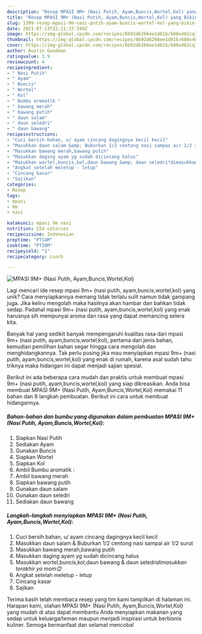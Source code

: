 ```yaml
---
description: "Resep MPASI 9M+ (Nasi Putih, Ayam,Buncis,Wortel,Kol) yang Bikin Ngiler"
title: "Resep MPASI 9M+ (Nasi Putih, Ayam,Buncis,Wortel,Kol) yang Bikin Ngiler"
slug: 1309-resep-mpasi-9m-nasi-putih-ayam-buncis-wortel-kol-yang-bikin-ngiler
date: 2021-07-13T22:11:37.549Z
image: https://img-global.cpcdn.com/recipes/6b92d6266ee1d81b/680x482cq70/mpasi-9m-nasi-putih-ayambunciswortelkol-foto-resep-utama.jpg
thumbnail: https://img-global.cpcdn.com/recipes/6b92d6266ee1d81b/680x482cq70/mpasi-9m-nasi-putih-ayambunciswortelkol-foto-resep-utama.jpg
cover: https://img-global.cpcdn.com/recipes/6b92d6266ee1d81b/680x482cq70/mpasi-9m-nasi-putih-ayambunciswortelkol-foto-resep-utama.jpg
author: Austin Goodman
ratingvalue: 3.9
reviewcount: 4
recipeingredient:
- " Nasi Putih"
- " Ayam"
- " Buncis"
- " Wortel"
- " Kol"
- " Bumbu aromatik "
- " bawang merah"
- " bawang putih"
- " daun salam"
- " daun seledri"
- " daun bawang"
recipeinstructions:
- "Cuci bersih bahan, u/ ayam cincang dagingnya kecil kecil"
- "Masukkan daun salam &amp; Buburkan 1/2 centong nasi sampai air 1/2 surut"
- "Masukkan bawang merah,bawang putih"
- "Masukkan daging ayam yg sudah dicincang halus"
- "Masukkan wortel,buncis,kol,daun bawang &amp; daun seledri*dimasukkan terakhir ya mom😊*"
- "Angkat setelah meletup - letup"
- "Cincang kasar"
- "Sajikan"
categories:
- Resep
tags:
- mpasi
- 9m
- nasi

katakunci: mpasi 9m nasi 
nutrition: 224 calories
recipecuisine: Indonesian
preptime: "PT14M"
cooktime: "PT39M"
recipeyield: "1"
recipecategory: Lunch

---
```



![MPASI 9M+ (Nasi Putih, Ayam,Buncis,Wortel,Kol)](https://img-global.cpcdn.com/recipes/6b92d6266ee1d81b/680x482cq70/mpasi-9m-nasi-putih-ayambunciswortelkol-foto-resep-utama.jpg)

Lagi mencari ide resep mpasi 9m+ (nasi putih, ayam,buncis,wortel,kol) yang unik? Cara menyiapkannya memang tidak terlalu sulit namun tidak gampang juga. Jika keliru mengolah maka hasilnya akan hambar dan bahkan tidak sedap. Padahal mpasi 9m+ (nasi putih, ayam,buncis,wortel,kol) yang enak harusnya sih mempunyai aroma dan rasa yang dapat memancing selera kita.



Banyak hal yang sedikit banyak mempengaruhi kualitas rasa dari mpasi 9m+ (nasi putih, ayam,buncis,wortel,kol), pertama dari jenis bahan, kemudian pemilihan bahan segar hingga cara mengolah dan menghidangkannya. Tak perlu pusing jika mau menyiapkan mpasi 9m+ (nasi putih, ayam,buncis,wortel,kol) yang enak di rumah, karena asal sudah tahu triknya maka hidangan ini dapat menjadi sajian spesial.


Berikut ini ada beberapa cara mudah dan praktis untuk membuat mpasi 9m+ (nasi putih, ayam,buncis,wortel,kol) yang siap dikreasikan. Anda bisa membuat MPASI 9M+ (Nasi Putih, Ayam,Buncis,Wortel,Kol) memakai 11 bahan dan 8 langkah pembuatan. Berikut ini cara untuk membuat hidangannya.

<!--inarticleads1-->

##### Bahan-bahan dan bumbu yang digunakan dalam pembuatan MPASI 9M+ (Nasi Putih, Ayam,Buncis,Wortel,Kol):

1. Siapkan  Nasi Putih
1. Sediakan  Ayam
1. Gunakan  Buncis
1. Siapkan  Wortel
1. Siapkan  Kol
1. Ambil  Bumbu aromatik :
1. Ambil  bawang merah
1. Siapkan  bawang putih
1. Gunakan  daun salam
1. Gunakan  daun seledri
1. Sediakan  daun bawang




<!--inarticleads2-->

##### Langkah-langkah menyiapkan MPASI 9M+ (Nasi Putih, Ayam,Buncis,Wortel,Kol):

1. Cuci bersih bahan, u/ ayam cincang dagingnya kecil kecil
1. Masukkan daun salam &amp; Buburkan 1/2 centong nasi sampai air 1/2 surut
1. Masukkan bawang merah,bawang putih
1. Masukkan daging ayam yg sudah dicincang halus
1. Masukkan wortel,buncis,kol,daun bawang &amp; daun seledri*dimasukkan terakhir ya mom😊*
1. Angkat setelah meletup - letup
1. Cincang kasar
1. Sajikan




Terima kasih telah membaca resep yang tim kami tampilkan di halaman ini. Harapan kami, olahan MPASI 9M+ (Nasi Putih, Ayam,Buncis,Wortel,Kol) yang mudah di atas dapat membantu Anda menyiapkan makanan yang sedap untuk keluarga/teman maupun menjadi inspirasi untuk berbisnis kuliner. Semoga bermanfaat dan selamat mencoba!

